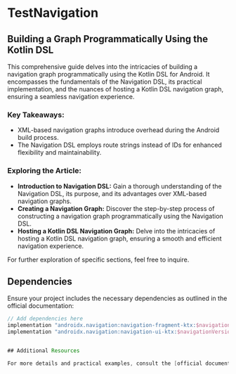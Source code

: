 # TestNavigation

## Building a Graph Programmatically Using the Kotlin DSL

This comprehensive guide delves into the intricacies of building a navigation graph programmatically using the Kotlin DSL for Android. It encompasses the fundamentals of the Navigation DSL, its practical implementation, and the nuances of hosting a Kotlin DSL navigation graph, ensuring a seamless navigation experience.

### Key Takeaways:

- XML-based navigation graphs introduce overhead during the Android build process.
- The Navigation DSL employs route strings instead of IDs for enhanced flexibility and maintainability.

### Exploring the Article:

- **Introduction to Navigation DSL:** Gain a thorough understanding of the Navigation DSL, its purpose, and its advantages over XML-based navigation graphs.
- **Creating a Navigation Graph:** Discover the step-by-step process of constructing a navigation graph programmatically using the Navigation DSL.
- **Hosting a Kotlin DSL Navigation Graph:** Delve into the intricacies of hosting a Kotlin DSL navigation graph, ensuring a smooth and efficient navigation experience.

For further exploration of specific sections, feel free to inquire.

## Dependencies

Ensure your project includes the necessary dependencies as outlined in the official documentation:

```gradle
// Add dependencies here
implementation "androidx.navigation:navigation-fragment-ktx:$navigationVersion"
implementation "androidx.navigation:navigation-ui-ktx:$navigationVersion"


## Additional Resources

For more details and practical examples, consult the [official documentation](https://developer.android.com/guide/navigation/design/kotlin-dsl).

